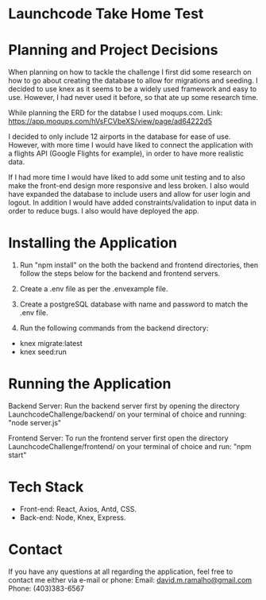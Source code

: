 # Launchcode Take Home Test
# Planning and Project Decisions

When planning on how to tackle the challenge I first did some research on how to go about creating the database to allow for migrations and seeding. I decided to use knex as it seems to be a widely used framework and easy to use. However, I had never used it before, so that ate up some research time. 

While planning the ERD for the databse I used moqups.com. Link: https://app.moqups.com/hVsFCVbeXS/view/page/ad64222d5

I decided to only include 12 airports in the database for ease of use. However, with more time I would have liked to connect the application with a flights API (Google Flights for example), in order to have more realistic data. 

If I had more time I would have liked to add some unit testing and to also make the front-end design more responsive and less broken. I also would have expanded the database to include users and allow for user login and logout. In addition I would have added constraints/validation to input data in order to reduce bugs. I also would have deployed the app. 

# Installing the Application

1) Run "npm install" on the both the backend and frontend directories, then follow the steps below for the backend and frontend servers.

2) Create a .env file as per the .envexample file. 
3) Create a postgreSQL database with name and password to match the .env file. 
4) Run the following commands from the backend directory: 
- knex migrate:latest
- knex seed:run

# Running the Application

Backend Server:
Run the backend server first by opening the directory LaunchcodeChallenge/backend/ on your terminal of choice and running: 
"node server.js"

Frontend Server: 
To run the frontend server first open the directory LaunchcodeChallenge/frontend/ on your terminal of choice and run:
"npm start" 

# Tech Stack

- Front-end: React, Axios, Antd, CSS.
- Back-end: Node, Knex, Express. 

# Contact

If you have any questions at all regarding the application, feel free to contact me either via e-mail or phone: 
Email: david.m.ramalho@gmail.com
Phone: (403)383-6567
